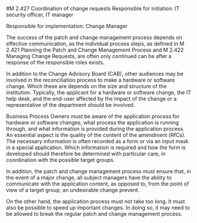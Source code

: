 #M 2.427 Coordination of change requests
Responsible for initiation: IT security officer, IT manager

Responsible for implementation: Change Manager

The success of the patch and change management process depends on effective communication, as the individual process steps, as defined in M 2.421 Planning the Patch and Change Management Process and M 2.422 Managing Change Requests, are often only continued can be after a response of the responsible roles exists.

In addition to the Change Advisory Board (CAB), other audiences may be involved in the reconciliation process to make a hardware or software change. Which these are depends on the size and structure of the institution. Typically, the applicant for a hardware or software change, the IT help desk, and the end-user affected by the impact of the change or a representative of the department should be involved.

Business Process Owners must be aware of the application process for hardware or software changes, what process the application is running through, and what information is provided during the application process. An essential aspect is the quality of the content of the amendment (RfCs). The necessary information is often recorded as a form or via an input mask in a special application. Which information is required and how the form is developed should therefore be determined with particular care, in coordination with the possible target groups.

In addition, the patch and change management process must ensure that, in the event of a major change, all subject managers have the ability to communicate with the application content, as opposed to, from the point of view of a target group, an undesirable change prevent.

On the other hand, the application process must not take too long. It must also be possible to speed up important changes. In doing so, it may need to be allowed to break the regular patch and change management process.



